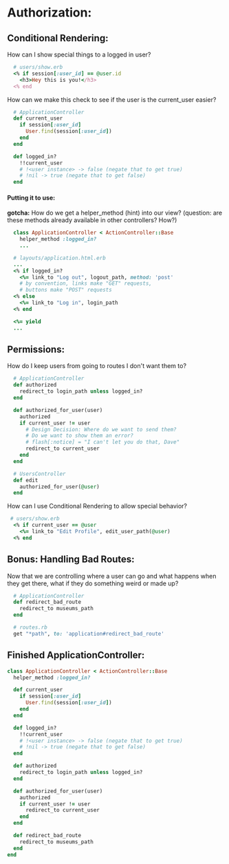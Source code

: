 # Authorization:

## Conditional Rendering:
How can I show special things to a logged in user?
```ruby
  # users/show.erb
  <% if session[:user_id] == @user.id
    <h3>Hey this is you!</h3>
  <% end
```

How can we make this check to see if the user is the current_user easier?
```ruby
  # ApplicationController
  def current_user
    if session[:user_id]
      User.find(session[:user_id])
    end
  end

  def logged_in?
    !!current_user
    # !<user instance> -> false (negate that to get true)
    # !nil -> true (negate that to get false)
  end
```

#### Putting it to use:
  **gotcha:** How do we get a helper_method (hint) into our view? (question: are these methods already available in other controllers? How?)
```ruby
  class ApplicationController < ActionController::Base
    helper_method :logged_in?
    ...
```
```ruby
  # layouts/application.html.erb
  ...
  <% if logged_in?
    <%= link_to "Log out", logout_path, method: 'post'
    # by convention, links make "GET" requests,
    # buttons make "POST" requests
  <% else
    <%= link_to "Log in", login_path
  <% end

  <%= yield
  ...
```

## Permissions:
How do I keep users from going to routes I don't want them to?
```ruby
  # ApplicationController
  def authorized
    redirect_to login_path unless logged_in?
  end

  def authorized_for_user(user)
    authorized
    if current_user != user
      # Design Decision: Where do we want to send them?
      # Do we want to show them an error?
      # flash[:notice] = "I can't let you do that, Dave"
      redirect_to current_user
    end
  end
```
```ruby
  # UsersController
  def edit
    authorized_for_user(@user)
  end
```
 How can I use Conditional Rendering to allow special behavior?
 ```ruby
  # users/show.erb
   <% if current_user == @user
     <%= link_to "Edit Profile", edit_user_path(@user)
   <% end
 ```

## Bonus: Handling Bad Routes:
Now that we are controlling where a user can go and what happens
when they get there, what if they do something weird or made up?
```ruby
  # ApplicationController
  def redirect_bad_route
    redirect_to museums_path
  end
```
```ruby
  # routes.rb
  get "*path", to: 'application#redirect_bad_route'
```

## Finished ApplicationController:
```ruby
class ApplicationController < ActionController::Base
  helper_method :logged_in?

  def current_user
    if session[:user_id]
      User.find(session[:user_id])
    end
  end

  def logged_in?
    !!current_user
    # !<user instance> -> false (negate that to get true)
    # !nil -> true (negate that to get false)
  end

  def authorized
    redirect_to login_path unless logged_in?
  end

  def authorized_for_user(user)
    authorized
    if current_user != user
      redirect_to current_user
    end
  end

  def redirect_bad_route
    redirect_to museums_path
  end
end
```
